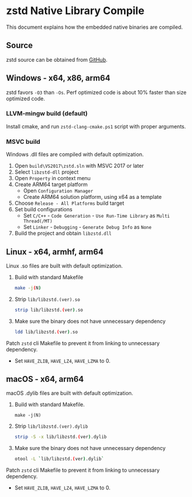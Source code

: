 # zstd Native Library Compile

This document explains how the embedded native binaries are compiled.

## Source

zstd source can be obtained from [GitHub](https://github.com/facebook/zstd/releases).

## Windows - x64, x86, arm64

zstd favors `-O3` than `-Os`. Perf optimized code is about 10% faster than size optimized code.

### LLVM-mingw build (default)

Install cmake, and run `zstd-clang-cmake.ps1` script with proper arguments.

### MSVC build

Windows .dll files are compiled with default optimization.

1. Open `build\VS2017\zstd.sln` with MSVC 2017 or later
1. Select `libzstd-dll` project
1. Open `Property` in context menu
1. Create ARM64 target platform
   - Open `Configuration Manager`
   - Create ARM64 solution platform, using x64 as a template
1. Choose `Release - All Platforms` build target
1. Set build configurations
   - Set `C/C++` - `Code Generation` - `Use Run-Time Library` as `Multi Thread(/MT)`
   - Set `Linker` - `Debugging` - `Generate Debug Info` as `None`
1. Build the project and obtain `libzstd.dll`

## Linux - x64, armhf, arm64

Linux .so files are built with default optimization.

1. Build with standard Makefile
   ```sh
   make -j(N)
   ```
1. Strip `lib/libzstd.(ver).so`
   ```sh
   strip lib/libzstd.(ver).so
   ```
1. Make sure the binary does not have unnecessary dependency
   ```sh
   ldd lib/libzstd.(ver).so
   ```

Patch `zstd` cli Makefile to prevent it from linking to unnecessary dependency.
- Set `HAVE_ZLIB`, `HAVE_LZ4`, `HAVE_LZMA` to 0.

## macOS - x64, arm64

macOS .dylib files are built with default optimization.

1. Build with standard Makefile.
   ```ssh
   make -j(N)
   ```
1. Strip `lib/libzstd.(ver).dylib`
   ```sh
   strip -S -x lib/libzstd.(ver).dylib
   ```
1. Make sure the binary does not have unnecessary dependency
   ```sh
   otool -L `lib/libzstd.(ver).dylib`
   ```

Patch `zstd` cli Makefile to prevent it from linking to unnecessary dependency.
- Set `HAVE_ZLIB`, `HAVE_LZ4`, `HAVE_LZMA` to 0.
